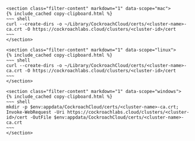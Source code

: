     <section class="filter-content" markdown="1" data-scope="mac">
    {% include_cached copy-clipboard.html %}
    ~~~ shell
    curl --create-dirs -o ~/Library/CockroachCloud/certs/<cluster-name>-ca.crt -O https://cockroachlabs.cloud/clusters/<cluster-id>/cert
    ~~~
    </section>
    
    <section class="filter-content" markdown="1" data-scope="linux">    
    {% include_cached copy-clipboard.html %}
    ~~~ shell
    curl --create-dirs -o ~/Library/CockroachCloud/certs/<cluster-name>-ca.crt -O https://cockroachlabs.cloud/clusters/<cluster-id>/cert
    ~~~
    </section>
    
    <section class="filter-content" markdown="1" data-scope="windows">
    {% include_cached copy-clipboard.html %}
    ~~~ shell
    mkdir -p $env:appdata/CockroachCloud/certs/<cluster-name>-ca.crt; Invoke-WebRequest -Uri https://cockroachlabs.cloud/clusters/<cluster-id>/cert -OutFile $env:appdata/CockroachCloud/certs/<cluster-name>-ca.crt
    ~~~
    </section>